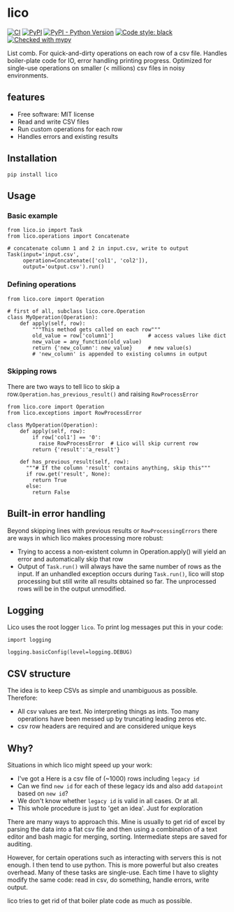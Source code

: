 # lico


[![CI](https://github.com/sjoerdk/lico/actions/workflows/build.yml/badge.svg?branch=master)](https://github.com/sjoerdk/lico/actions/workflows/build.yml?query=branch%3Amaster)
[![PyPI](https://img.shields.io/pypi/v/lico)](https://pypi.org/project/lico/)
[![PyPI - Python Version](https://img.shields.io/pypi/pyversions/lico)](https://pypi.org/project/lico/)
[![Code style: black](https://img.shields.io/badge/code%20style-black-000000.svg)](https://github.com/psf/black)
[![Checked with mypy](http://www.mypy-lang.org/static/mypy_badge.svg)](http://mypy-lang.org/)

List comb. For quick-and-dirty operations on each row of a csv file.
Handles boiler-plate code for IO, error handling printing progress. 
Optimized for single-use operations on smaller (< millions) csv files in noisy environments.

## features 

* Free software: MIT license
* Read and write CSV files
* Run custom operations for each row
* Handles errors and existing results

## Installation 

```
pip install lico
```

## Usage

### Basic example
```
from lico.io import Task
from lico.operations import Concatenate

# concatenate column 1 and 2 in input.csv, write to output
Task(input='input.csv', 
     operation=Concatenate(['col1', 'col2']),
     output='output.csv').run()
``` 

### Defining operations
```
from lico.core import Operation

# first of all, subclass lico.core.Operation
class MyOperation(Operation):         
    def apply(self, row):
        """This method gets called on each row"""
        old_value = row['column1']           # access values like dict 
        new_value = any_function(old_value)
        return {'new_column': new_value}     # new value(s)
        # 'new_column' is appended to existing columns in output
```
### Skipping rows
There are two ways to tell lico to skip a row.`Operation.has_previous_result()` and raising `RowProcessError`
```
from lico.core import Operation
from lico.exceptions import RowProcessError

class MyOperation(Operation):         
    def apply(self, row):
        if row['col1'] == '0':          
          raise RowProcessError  # Lico will skip current row   
        return {'result':'a_result'}
        
    def has_previous_result(self, row):
      """# If the column 'result' contains anything, skip this"""      
      if row.get('result', None):
        return True   
      else:
        return False
```
## Built-in error handling
Beyond skipping lines with previous results or `RowProcessingErrors` there are ways in which lico
makes processing more robust:

* Trying to access a non-existent column in Operation.apply() will yield an error and automatically skip that row
* Output of `Task.run()` will always have the same number of rows as the input. If an unhandled exception occurs during `Task.run()`, lico will stop processing but still write all results obtained
  so far. The unprocessed rows will be in the output unmodified. 

## Logging
Lico uses the root logger `lico`. To print log messages put this in your code:
```
import logging

logging.basicConfig(level=logging.DEBUG)
```

## CSV structure

The idea is to keep CSVs as simple and unambiguous as possible. Therefore:

* All csv values are text. No interpreting things as ints. Too many operations
  have been messed up by truncating leading zeros etc.
* csv row headers are required and are considered unique keys

## Why?

Situations in which lico might speed up your work:

* I've got a Here is a csv file of (~1000) rows including `legacy id`
* Can we find `new id` for each of these legacy ids and also add `datapoint` based on `new id`?
* We don't know whether `legacy id` is valid in all cases. Or at all.
* This whole procedure is just to 'get an idea'. Just for exploration

There are many ways to approach this. Mine is usually to get rid of excel by parsing the data into a flat
csv file and then using a combination of a text editor and bash magic for merging, sorting. Intermediate
steps are saved for auditing.

However, for certain operations such as interacting with servers this is not enough. I then tend to use python.
This is more powerful but also creates overhead. Many of these tasks are single-use. Each time I have to slighty
modify the same code: read in csv, do something, handle errors, write output.

lico tries to get rid of that boiler plate code as much as possible.

